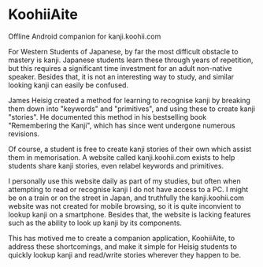 # KoohiiAite
Offline Android companion for kanji.koohii.com

For Western Students of Japanese, by far the most difficult obstacle to mastery is kanji.
Japanese students learn these through years of repetition, but this requires a significant time investment for
an adult non-native speaker. Besides that, it is not an interesting way to study, and similar looking kanji can
easily be confused.

James Heisig created a method for learning to recognise kanji by breaking them down into "keywords" and "primitives",
and using these to create kanji "stories". He documented this method in his bestselling book
"Remembering the Kanji", which has since went undergone numerous revisions.

Of course, a student is free to create kanji stories of their own which assist them in memorisation. A website
called kanji.koohii.com exists to help students share kanji stories, even relabel keywords and primitives.

I personally use this website daily as part of my studies, but often when attempting to read or recognise kanji
I do not have access to a PC. I might be on a train or on the street in Japan, and truthfully the kanji.koohii.com
website was not created for mobile browsing, so it is quite inconvient to lookup kanji on a smartphone.
Besides that, the website is lacking features such as the ability to look up kanji by its components.

This has motived me to create a companion application, KoohiiAite, to address these shortcomings, and make it
simple for Heisig students to quickly lookup kanji and read/write stories wherever they happen to be.
